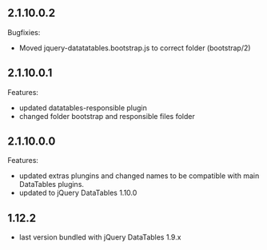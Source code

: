 ## 2.1.10.0.2

Bugfixies:
  - Moved jquery-datatatables.bootstrap.js to correct folder (bootstrap/2)

## 2.1.10.0.1

Features:
  - updated datatables-responsible plugin
  - changed folder bootstrap and responsible files folder

## 2.1.10.0.0

Features:
  - updated extras plungins and changed names to be compatible with main DataTables plugins.
  - updated to jQuery DataTables 1.10.0


## 1.12.2
  - last version bundled with jQuery DataTables 1.9.x
